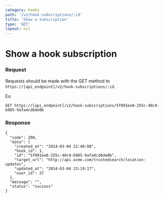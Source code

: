 ```yaml
---
category: hooks
path: '/v2/hook-subscriptions/:id'
title: 'Show a Subscription'
type: 'GET'
layout: nil
---
```


# Show a hook subscription

### Request
Requests should be made with the GET method to ```https://[api_endpoint]/v2/hook-subscriptions/:id```.

Ex:
```
GET https://[api_endpoint]/v2/hook-subscriptions/5f091ee8-255c-40c9-b985-9afa4cd6de0b
```

### Response

```
{
  "code": 200,
  "data": {
    "created_at": "2014-03-04 22:48:08",
    "hook_id": 1,
    "id": "5f091ee8-255c-40c9-b985-9afa4cd6de0b",
    "target_url": "http://api.acme.com/trustedsearch/location-updates",
    "updated_at": "2014-03-04 23:19:17",
    "user_id": 27
  },
  "message": "",
  "status": "success"
}
```